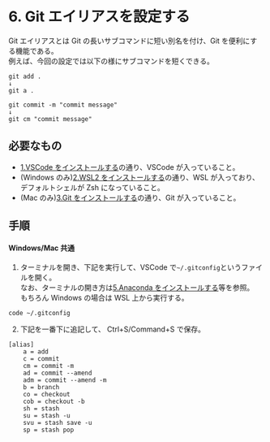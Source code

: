 # 6. Git エイリアスを設定する

Git エイリアスとは Git の長いサブコマンドに短い別名を付け、Git を便利にする機能である。  
例えば、今回の設定では以下の様にサブコマンドを短くできる。

```
git add .
↓
git a .
```

```
git commit -m "commit message"
↓
git cm "commit message"
```

## 必要なもの

- [1.VSCode をインストールする](./1.VSCodeをインストールする.md)の通り、VSCode が入っていること。
- (Windows のみ)[2.WSL2 をインストールする](<./2.(Windowsのみ)WSL2をインストールする.md>)の通り、WSL が入っており、デフォルトシェルが Zsh になっていること。
- (Mac のみ)[3.Git をインストールする](<./3.(Macのみ)Gitをインストールする.md>)の通り、Git が入っていること。

## 手順

#### Windows/Mac 共通

1. ターミナルを開き、下記を実行して、VSCode で`~/.gitconfig`というファイルを開く。  
   なお、ターミナルの開き方は[5.Anaconda をインストールする](./5.Anacondaをインストールする.md)等を参照。  
   もちろん Windows の場合は WSL 上から実行する。

```shell
code ~/.gitconfig
```

2. 下記を一番下に追記して、 Ctrl+S/Command+S で保存。

```shell
[alias]
    a = add
    c = commit
    cm = commit -m
    ad = commit --amend
    adm = commit --amend -m
    b = branch
    co = checkout
    cob = checkout -b
    sh = stash
    su = stash -u
    svu = stash save -u
    sp = stash pop
```
